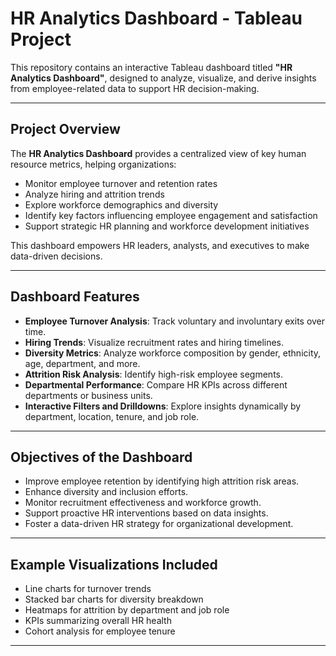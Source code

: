 # HR Analytics Dashboard - Tableau Project

This repository contains an interactive Tableau dashboard titled **"HR Analytics Dashboard"**, designed to analyze, visualize, and derive insights from employee-related data to support HR decision-making.

---

## Project Overview

The **HR Analytics Dashboard** provides a centralized view of key human resource metrics, helping organizations:

- Monitor employee turnover and retention rates
- Analyze hiring and attrition trends
- Explore workforce demographics and diversity
- Identify key factors influencing employee engagement and satisfaction
- Support strategic HR planning and workforce development initiatives

This dashboard empowers HR leaders, analysts, and executives to make data-driven decisions.

---

## Dashboard Features

- **Employee Turnover Analysis**: Track voluntary and involuntary exits over time.
- **Hiring Trends**: Visualize recruitment rates and hiring timelines.
- **Diversity Metrics**: Analyze workforce composition by gender, ethnicity, age, department, and more.
- **Attrition Risk Analysis**: Identify high-risk employee segments.
- **Departmental Performance**: Compare HR KPIs across different departments or business units.
- **Interactive Filters and Drilldowns**: Explore insights dynamically by department, location, tenure, and job role.

---

## Objectives of the Dashboard

- Improve employee retention by identifying high attrition risk areas.
- Enhance diversity and inclusion efforts.
- Monitor recruitment effectiveness and workforce growth.
- Support proactive HR interventions based on data insights.
- Foster a data-driven HR strategy for organizational development.

---

## Example Visualizations Included

- Line charts for turnover trends
- Stacked bar charts for diversity breakdown
- Heatmaps for attrition by department and job role
- KPIs summarizing overall HR health
- Cohort analysis for employee tenure

---
